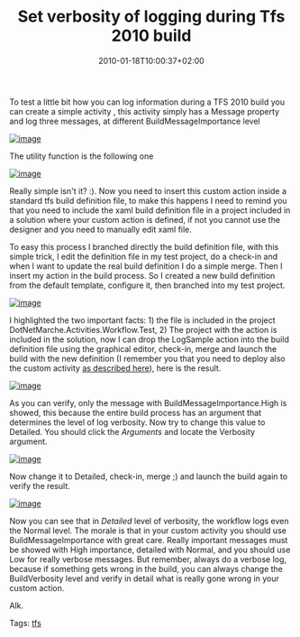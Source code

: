 ﻿---
title: "Set verbosity of logging during Tfs 2010 build"
description: ""
date: 2010-01-18T10:00:37+02:00
draft: false
tags: [TFS Build,workflow]
categories: [Team Foundation Server]
---
To test a little bit how you can log information during a TFS 2010 build you can create a simple activity , this activity simply has a Message property and log three messages, at different BuildMessageImportance level

[![image](https://www.codewrecks.com/blog/wp-content/uploads/2010/01/image_thumb16.png "image")](https://www.codewrecks.com/blog/wp-content/uploads/2010/01/image16.png)

The utility function is the following one

[![image](https://www.codewrecks.com/blog/wp-content/uploads/2010/01/image_thumb17.png "image")](https://www.codewrecks.com/blog/wp-content/uploads/2010/01/image17.png)

Really simple isn't it? :). Now you need to insert this custom action inside a standard tfs build definition file, to make this happens I need to remind you that you need to include the xaml build definition file in a project included in a solution where your custom action is defined, if not you cannot use the designer and you need to manually edit xaml file.

To easy this process I branched directly the build definition file, with this simple trick, I edit the definition file in my test project, do a check-in and when I want to update the real build definition I do a simple merge. Then I insert my action in the build process. So I created a new build definition from the default template, configure it, then branched into my test project.

[![image](https://www.codewrecks.com/blog/wp-content/uploads/2010/01/image_thumb18.png "image")](https://www.codewrecks.com/blog/wp-content/uploads/2010/01/image18.png)

I highlighted the two important facts: 1) the file is included in the project DotNetMarche.Activities.Workflow.Test, 2) The project with the action is included in the solution, now I can drop the LogSample action into the build definition file using the graphical editor, check-in, merge and launch the build with the new definition (I remember you that you need to deploy also the custom activity [as described here](http://www.codewrecks.com/blog/index.php/2009/12/07/custom-activities-in-tfs2010/)), here is the result.

[![image](https://www.codewrecks.com/blog/wp-content/uploads/2010/01/image_thumb19.png "image")](https://www.codewrecks.com/blog/wp-content/uploads/2010/01/image19.png)

As you can verify, only the message with BuildMessageImportance.High is showed, this because the entire build process has an argument that determines the level of log verbosity. Now try to change this value to Detailed. You should click the *Arguments* and locate the Verbosity argument.

[![image](https://www.codewrecks.com/blog/wp-content/uploads/2010/01/image_thumb20.png "image")](https://www.codewrecks.com/blog/wp-content/uploads/2010/01/image20.png)

Now change it to Detailed, check-in, merge ;) and launch the build again to verify the result.

[![image](https://www.codewrecks.com/blog/wp-content/uploads/2010/01/image_thumb21.png "image")](https://www.codewrecks.com/blog/wp-content/uploads/2010/01/image21.png)

Now you can see that in *Detailed* level of verbosity, the workflow logs even the Normal level. The morale is that in your custom activity you should use BuildMessageImportance with great care. Really important messages must be showed with High importance, detailed with Normal, and you should use Low for really verbose messages. But remember, always do a verbose log, because if something gets wrong in the build, you can always change the BuildVerbosity level and verify in detail what is really gone wrong in your custom action.

Alk.

Tags: [tfs](http://technorati.com/tag/tfs)
